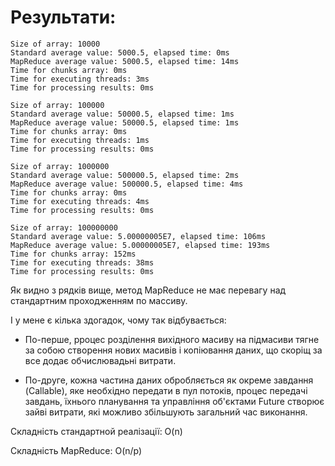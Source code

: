 # Результати:
    Size of array: 10000
    Standard average value: 5000.5, elapsed time: 0ms
    MapReduce average value: 5000.5, elapsed time: 14ms
    Time for chunks array: 0ms
    Time for executing threads: 3ms
    Time for processing results: 0ms

    Size of array: 100000
    Standard average value: 50000.5, elapsed time: 1ms
    MapReduce average value: 50000.5, elapsed time: 1ms
    Time for chunks array: 0ms
    Time for executing threads: 1ms
    Time for processing results: 0ms

    Size of array: 1000000
    Standard average value: 500000.5, elapsed time: 2ms
    MapReduce average value: 500000.5, elapsed time: 4ms
    Time for chunks array: 0ms
    Time for executing threads: 4ms
    Time for processing results: 0ms
    
    Size of array: 100000000
    Standard average value: 5.00000005E7, elapsed time: 106ms
    MapReduce average value: 5.00000005E7, elapsed time: 193ms
    Time for chunks array: 152ms
    Time for executing threads: 38ms
    Time for processing results: 0ms
    

Як видно з рядків вище, метод MapReduce не має перевагу над стандартним проходженням по массиву.

І у мене є кілька здогадок, чому так відбувається:

* По-перше, рроцес розділення вихідного масиву на підмасиви тягне за собою створення нових масивів і копіювання даних, що скоріщ за все додає обчислювадьні витрати.

* По-друге, кожна частина даних обробляється як окреме завдання (Callable), яке необхідно передати в пул потоків, процес передачі завдань, їхнього планування та управління об'єктами Future створює зайві витрати, які можливо збільшують загальний час виконання.

Складність стандартной реалізації: O(n)

Cкладність MapReduce: O(n/p)
